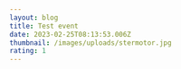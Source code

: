 ```yaml
---
layout: blog
title: Test event
date: 2023-02-25T08:13:53.006Z
thumbnail: /images/uploads/stermotor.jpg
rating: 1
---
```

